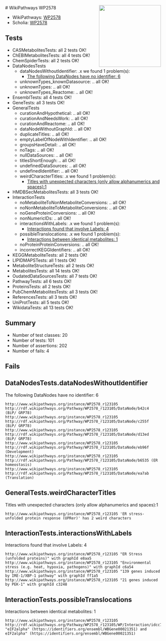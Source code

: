 <img style="float: right; width: 200px" src="https://upload.wikimedia.org/wikipedia/commons/thumb/8/83/Wplogo_with_text_500.png/640px-Wplogo_with_text_500.png" />
# WikiPathways WP2578

* WikiPathways: [WP2578](https://new.wikipathways.org/pathways/WP2578)
* Scholia: [WP2578](https://scholia.toolforge.org/wikipathways/WP2578)
## Tests
* CASMetabolitesTests: all 2 tests OK!
* ChEBIMetabolitesTests: all 4 tests OK!
* ChemSpiderTests: all 2 tests OK!
* DataNodesTests
    * dataNodesWithoutIdentifier: .x we found 1 problem(s):
        * [The following DataNodes have no identifier: 6](#d2d32fa5)
    * unknownTypes_knownDatasource: .. all OK!
    * unknownTypes: .. all OK!
    * unknownTypes_Reactome: .. all OK!
* EnsemblTests: all 4 tests OK!
* GeneTests: all 3 tests OK!
* GeneralTests
    * curationAndHypothetical: .. all OK!
    * curationAndNeedsWork: .. all OK!
    * curationAndReactome: .. all OK!
    * dataNodeWithoutGraphId: .. all OK!
    * duplicateTitles: .. all OK!
    * emptyLabelOfNodeWithIdentifier: .. all OK!
    * groupsHaveDetail: .. all OK!
    * noTags: .. all OK!
    * nullDataSources: .. all OK!
    * titlesShortEnough: .. all OK!
    * undefinedDataSources: .. all OK!
    * undefinedIdentifier: .. all OK!
    * weirdCharacterTitles: .x we found 1 problem(s):
        * [Titles with unexpected characters (only allow alphanumerics and spaces):1](#fda87b3f)
* HMDBSecMetabolitesTests: all 3 tests OK!
* InteractionTests
    * noMetaboliteToNonMetaboliteConversions: .. all OK!
    * noNonMetaboliteToMetaboliteConversions: .. all OK!
    * noGeneProteinConversions: .. all OK!
    * nonNumericIDs: .. all OK!
    * interactionsWithLabels: .x we found 1 problem(s):
        * [Interactions found that involve Labels: 4](#630d267b)
    * possibleTranslocations: .x we found 1 problem(s):
        * [Interactions between identical metabolites: 1](#d59038c4)
    * noProteinProteinConversions: .. all OK!
    * incorrectKEGGIdentifiers: .. all OK!
* KEGGMetaboliteTests: all 2 tests OK!
* LIPIDMAPSTests: all 1 tests OK!
* MetaboliteStructureTests: all 2 tests OK!
* MetabolitesTests: all 14 tests OK!
* OudatedDataSourcesTests: all 7 tests OK!
* PathwayTests: all 6 tests OK!
* ProteinsTests: all 2 tests OK!
* PubChemMetabolitesTests: all 3 tests OK!
* ReferencesTests: all 3 tests OK!
* UniProtTests: all 5 tests OK!
* WikidataTests: all 13 tests OK!


## Summary

* Number of test classes: 20
* Number of tests: 101
* Number of assertions: 202
* Number of fails: 4

## Fails

<a name="d2d32fa5" />

## DataNodesTests.dataNodesWithoutIdentifier

The following DataNodes have no identifier: 6
```
http://www.wikipathways.org/instance/WP2578_r123105 http://rdf.wikipathways.org/Pathway/WP2578_r123105/DataNode/b42c4 (BiP/ GRP78)
http://www.wikipathways.org/instance/WP2578_r123105 http://rdf.wikipathways.org/Pathway/WP2578_r123105/DataNode/c255f (BiP/ GRP78)
http://www.wikipathways.org/instance/WP2578_r123105 http://rdf.wikipathways.org/Pathway/WP2578_r123105/DataNode/d13ed (BiP/ GRP78)
http://www.wikipathways.org/instance/WP2578_r123105 http://rdf.wikipathways.org/Pathway/WP2578_r123105/DataNode/eb96f (Development)
http://www.wikipathways.org/instance/WP2578_r123105 http://rdf.wikipathways.org/Pathway/WP2578_r123105/DataNode/b6535 (ER homeostasis)
http://www.wikipathways.org/instance/WP2578_r123105 http://rdf.wikipathways.org/Pathway/WP2578_r123105/DataNode/ea7ab (Translation)
```

<a name="fda87b3f" />

## GeneralTests.weirdCharacterTitles

Titles with unexpected characters (only allow alphanumerics and spaces):1
```
http://www.wikipathways.org/instance/WP2578_r123105 'ER stress-unfolded protein response (UPRer)' has 2 weird characters
```

<a name="630d267b" />

## InteractionTests.interactionsWithLabels

Interactions found that involve Labels: 4
```
http://www.wikipathways.org/instance/WP2578_r123105 "ER Stress (unfolded proteins)" with graphId e8aa5
http://www.wikipathways.org/instance/WP2578_r123105 "Environmental stress (e.g. heat, hypoxia, pathogens)" with graphId c6a54
http://www.wikipathways.org/instance/WP2578_r123105 "139 genes induced  by IRE-1/XBP-1 pathway" with graphId ff1a5
http://www.wikipathways.org/instance/WP2578_r123105 "21 genes induced  by PEK-1" with graphId c3248
```

<a name="d59038c4" />

## InteractionTests.possibleTranslocations

Interactions between identical metabolites: 1
```
http://www.wikipathways.org/instance/WP2578_r123105 http://rdf.wikipathways.org/Pathway/WP2578_r123105/WP/Interaction/idcc7645aa "eIF2alpha" (https://identifiers.org/ensembl/WBGene00021351) and 
eIF2alpha" (https://identifiers.org/ensembl/WBGene00021351)
```


